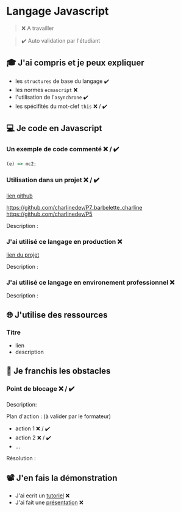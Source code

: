 # Langage Javascript

> ❌ A travailler

> ✔️ Auto validation par l'étudiant

## 🎓 J'ai compris et je peux expliquer

- les `structures` de base du langage ✔️
- les normes `ecmascript` ❌ 
- l'utilisation de l'`asynchrone`  ✔️
- les spécifités du mot-clef `this` ❌ / ✔️

## 💻 Je code en Javascript

### Un exemple de code commenté ❌ / ✔️

```javascript
(e) => mc2;
```

### Utilisation dans un projet ❌ / ✔️

[lien github](...)

https://github.com/charlinedev/P7_barbelette_charline
https://github.com/charlinedev/P5

Description :

### J'ai utilisé ce langage en production ❌ 

[lien du projet](...)

Description :

### J'ai utilisé ce langage en environement professionnel ❌ 

Description :

## 🌐 J'utilise des ressources

### Titre

- lien
- description

## 🚧 Je franchis les obstacles

### Point de blocage ❌ / ✔️

Description:

Plan d'action : (à valider par le formateur)

- action 1 ❌ / ✔️
- action 2 ❌ / ✔️
- ...

Résolution :

## 📽️ J'en fais la démonstration

- J'ai ecrit un [tutoriel](...) ❌ 
- J'ai fait une [présentation](...) ❌ 

